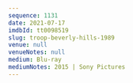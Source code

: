 ```yaml
---
sequence: 1131
date: 2021-07-17
imdbId: tt0098519
slug: troop-beverly-hills-1989
venue: null
venueNotes: null
medium: Blu-ray
mediumNotes: 2015 | Sony Pictures
---
```


